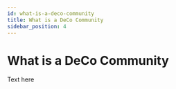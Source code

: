 ```yaml
---
id: what-is-a-deco-community
title: What is a DeCo Community
sidebar_position: 4
---
```


# What is a DeCo Community

Text here